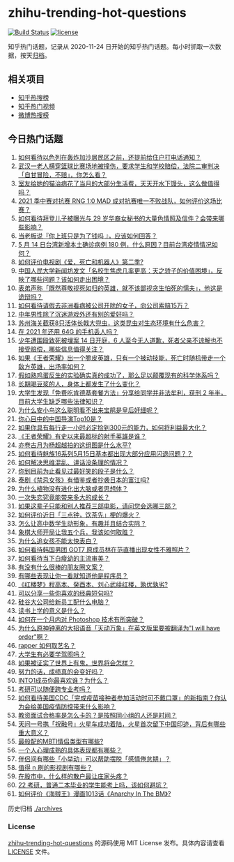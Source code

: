 # zhihu-trending-hot-questions

[![Build Status](https://github.com/justjavac/zhihu-trending-hot-questions/workflows/ci/badge.svg?branch=master)](https://github.com/justjavac/zhihu-trending-hot-questions/actions)
[![license](https://img.shields.io/github/license/justjavac/zhihu-trending-hot-questions)](https://github.com/justjavac/zhihu-trending-hot-questions/blob/master/LICENSE)

知乎热门话题，记录从 2020-11-24 日开始的知乎热门话题。每小时抓取一次数据，按天[归档](./archives)。

## 相关项目

- [知乎热搜榜](https://github.com/justjavac/zhihu-trending-top-search)
- [知乎热门视频](https://github.com/justjavac/zhihu-trending-hot-video)
- [微博热搜榜](https://github.com/justjavac/weibo-trending-hot-search)

## 今日热门话题

<!-- BEGIN -->
<!-- 最后更新时间 Sun May 16 2021 03:13:26 GMT+0800 (China Standard Time) -->

1. [如何看待以色列在轰炸加沙居民区之前，还提前给住户打电话通知？](https://www.zhihu.com/question/459381446)
2. [武汉一老人横穿篮球比赛场地被撞伤，要求学生和学校赔偿，法院二审判决「自甘冒险，不赔」，你怎么看？](https://www.zhihu.com/question/458886791)
3. [室友给她的猫治病花了当月的大部分生活费，天天开水下馒头，这么做值得吗？](https://www.zhihu.com/question/458055949)
4. [2021 季中赛对抗赛 RNG 1:0 MAD
   成对抗赛唯一不败战队，如何评价这场比赛？](https://www.zhihu.com/question/459644598)
5. [如何看待拜登儿子被曝光与 29
   岁华裔女秘书的大量色情照及信件？会带来哪些影响？](https://www.zhihu.com/question/458657086)
6. [当老板说『你上班只是为了钱吗 』，应该如何回答？](https://www.zhihu.com/question/459271480)
7. [5 月 14 日台湾新增本土确诊病例 180
   例，什么原因？目前台湾疫情情况如何？](https://www.zhihu.com/question/459531944)
8. [如何评价电视剧《爱，死亡和机器人》第二季?](https://www.zhihu.com/question/392099994)
9. [中国人民大学新闻坊发文「名校生焦虑几率更高：天之骄子的价值困境」，反映了哪些问题？该如何走出困境？](https://www.zhihu.com/question/459560350)
10. [表弟声称「既然尊敬视死如归的英雄，就不该鄙视贪生怕死的懦夫」，他这是诡辩吗？](https://www.zhihu.com/question/459177318)
11. [如何看待请假去非洲看病被公司开除的女子，向公司索赔15万？](https://www.zhihu.com/question/459337590)
12. [中年男性除了沉迷游戏外还有别的爱好吗？](https://www.zhihu.com/question/459226864)
13. [苏州海关截获8只活体长戟大兜虫，这类昆虫对生态环境有什么危害？](https://www.zhihu.com/question/459391470)
14. [在 2021 年还用 64G 的手机丢人吗？](https://www.zhihu.com/question/459213190)
15. [少年遭围殴致死被埋案 14 日开庭，6
    人至今无人道歉，死者父亲不谅解也不接受赔偿，哪些信息值得关注？](https://www.zhihu.com/question/459368723)
16. [如果《王者荣耀》出一个脆皮英雄，只有一个被动技能，死亡时随机带走一个敌方英雄，出场率如何？](https://www.zhihu.com/question/459413105)
17. [假如熟鸡蛋反生的实验确实真的成功了，那么足以颠覆现有的科学体系吗？](https://www.zhihu.com/question/456677213)
18. [长期喝豆浆的人，身体上都发生了什么变化？](https://www.zhihu.com/question/382035677)
19. [大学生发现「免费吃肯德基套餐方法」分享给同学并非法牟利，获刑 2
    年半，目前大学生缺乏哪些法律知识？](https://www.zhihu.com/question/458862596)
20. [为什么安小鸟这么聪明看不出来宝鹃是皇后奸细呢？](https://www.zhihu.com/question/338703838)
21. [你心目中的中国导演Top10是？](https://www.zhihu.com/question/314257835)
22. [如果你具有每行走一小时必定捡到300元的能力，如何将利益最大化？](https://www.zhihu.com/question/439876862)
23. [《王者荣耀》有史以来最超标的射手英雄是谁？](https://www.zhihu.com/question/458538827)
24. [亦卷古月为杨超越拍的这组图是什么水平?](https://www.zhihu.com/question/459282561)
25. [如何看待魅族16系列5月15日基本都出现大部分应用闪退问题？？](https://www.zhihu.com/question/459492278)
26. [如何解决思维混乱、讲话没条理的情况？](https://www.zhihu.com/question/30173526)
27. [你到目前为止看见过最好笑的段子是什么？](https://www.zhihu.com/question/297417967)
28. [泰剧《禁忌女孩》有借鉴或者抄袭日本的富江吗?](https://www.zhihu.com/question/372621639)
29. [为什么植物没有进化出大脑或者思想体？](https://www.zhihu.com/question/437474056)
30. [一次失恋究竟能带来多大的成长？](https://www.zhihu.com/question/364747959)
31. [如果这辈子只能和别人推荐三部电影，请问您会选哪三部？](https://www.zhihu.com/question/444313984)
32. [如何评价近日「三点钟，饮茶先」梗的爆火？](https://www.zhihu.com/question/459087204)
33. [怎么让高中数学生动形象，有趣并且结合实际？](https://www.zhihu.com/question/457752589)
34. [象棋大师开局让我五个兵，我该如何取胜？](https://www.zhihu.com/question/458811041)
35. [为什么追女孩不能太快表白？](https://www.zhihu.com/question/354110420)
36. [如何看待韩国男团 GOT7 原成员林在范直播出现女性不雅照片？](https://www.zhihu.com/question/459375130)
37. [如何看待当下白瘦幼的主流审美？](https://www.zhihu.com/question/63812554)
38. [有没有什么很棒的朋友圈文案？](https://www.zhihu.com/question/314092494)
39. [有哪些表现让你一看就知道他是程序员？](https://www.zhihu.com/question/453277901)
40. [《红楼梦》程高本、癸酉本、刘心武续红楼，孰优孰劣?](https://www.zhihu.com/question/459185982)
41. [可以分享一些你喜欢的经典短句吗?](https://www.zhihu.com/question/454951591)
42. [硅谷大公司给新员工配什么电脑？](https://www.zhihu.com/question/46739077)
43. [读书上学的意义是什么？](https://www.zhihu.com/question/457826127)
44. [如何在一个月内对 Photoshop 技术有所突破？](https://www.zhihu.com/question/39164259)
45. [为什么原神钟离的大招语音「天动万象」在英文版里要被翻译为"I will have
    order"啊？](https://www.zhihu.com/question/454824234)
46. [rapper 如何取艺名？](https://www.zhihu.com/question/453353784)
47. [大学生有必要学驾照吗？](https://www.zhihu.com/question/323177845)
48. [如果被证实了世界上有鬼，世界将会怎样？](https://www.zhihu.com/question/405528524)
49. [努力的话，成绩真的会变好吗？](https://www.zhihu.com/question/451605083)
50. [INTO1成员你最喜欢谁？为什么？](https://www.zhihu.com/question/459155590)
51. [考研可以随便跨专业考吗？](https://www.zhihu.com/question/401955144)
52. [如何看待美国CDC「完成疫苗接种者参加活动时可不戴口罩」的新指南？你认为会给美国疫情防控带来什么影响？](https://www.zhihu.com/question/459397574)
53. [教资面试合格率是怎么卡的？是按照同小组的人还是时间？](https://www.zhihu.com/question/458641210)
54. [天问一号携「祝融号」火星车成功着陆，火星首次留下中国印迹，背后有哪些重大意义？](https://www.zhihu.com/question/459371819)
55. [最般配的MBTI情侣类型有哪些?](https://www.zhihu.com/question/428375844)
56. [一个人心理成熟的具体表现都有哪些？](https://www.zhihu.com/question/37018317)
57. [伴侣间有哪些「小举动」可以帮助摆脱「感情倦怠期」？](https://www.zhihu.com/question/458700530)
58. [值得 n 刷的影视剧有哪些？](https://www.zhihu.com/question/452689050)
59. [在股市中，什么样的散户最让庄家头疼？](https://www.zhihu.com/question/316561088)
60. [22 考研，普通二本毕业的学生能考上吗，该如何避坑？](https://www.zhihu.com/question/459381933)
61. [如何评价《海贼王》漫画1013话《Anarchy In The
    BM》?](https://www.zhihu.com/question/459215291)

<!-- END -->

历史归档 [./archives](./archives)

### License

[zhihu-trending-hot-questions](https://github.com/justjavac/zhihu-trending-hot-questions)
的源码使用 MIT License 发布。具体内容请查看 [LICENSE](./LICENSE) 文件。
